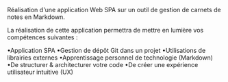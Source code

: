 Réalisation d'une application Web SPA sur un outil de gestion de carnets de notes en Markdown.

La réalisation de cette application permettra de mettre en lumière vos compétences suivantes : 

•Application SPA
•Gestion de dépôt Git dans un projet
•Utilisations de librairies externes
•Apprentissage personnel de technologie (Markdown)
•De structurer & architecturer votre code
•De créer une expérience utilisateur intuitive (UX)